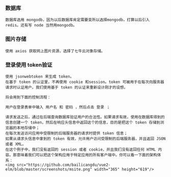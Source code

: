 ### 数据库
    数据库选用 mongodb，因为以后数据库肯定需要变所以选择mongodb，打算以后引入 redis。还有写 node 当然用mongodb。
### 图片存储
    使用 axios 获取网上图片资源，选择了七牛云对象存储。
### 登录使用 token验证
    使用 jsonwebtoken 来生成 token。
    在基于 token 的认证里，不再使用 cookie 和session。token 可被用于在每次向服务器请求时认证用户。我们使用基于 token 的认证来重新设计刚才的设想。

    将会用到下面的控制流程：

    用户在登录表单中输入 用户名 和 密码 ，然后点击 登录 ；

    请求发送之后，通过在后端查询数据库验证用户的合法性。如果请求有效，使用在数据库得到的信息创建一个 token，然后在响应头信息中返回这个的信息，目的是把这个 token 存储到浏览器的本地存储中；
    在每次发送访问应用中受限制的后端服务器的请求时提供 token 信息；
    如果从请求头信息中拿到的 token 有效，允许用户访问受限制的后端服务器，并且返回 JSON 或者 XML。
    在这个例子中，我们没有返回的 session 或者 cookie，并且我们没有返回任何 HTML 内容。那意味着我们可以把这个架构应用于特定应用的所有客户端中。你可以看一下面的架构体系：
    <img src="https://github.com/bailicangdu/vue2-elm/blob/master/screenshots/msite.png" width="365" height="619"/> 